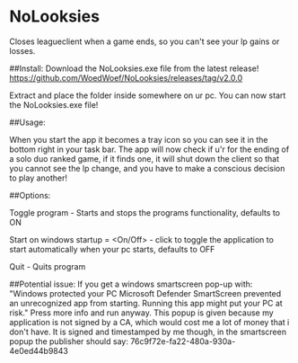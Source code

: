 # NoLooksies
Closes leagueclient when a game ends, so you can't see your lp gains or losses.

##Install:
Download the NoLooksies.exe file from the latest release!
https://github.com/WoedWoef/NoLooksies/releases/tag/v2.0.0

Extract and place the folder inside somewhere on ur pc.
You can now start the NoLooksies.exe file!

##Usage:

When you start the app it becomes a tray icon so you can see it in the bottom right in your task bar.
The app will now check if u'r for the ending of a solo duo ranked game, if it finds one, it will shut down the client so that you cannot see the lp change, and you have to make a conscious decision to play another!



##Options:

Toggle program - Starts and stops the programs functionality, defaults to ON

Start on windows startup = <On/Off> - click to toggle the application to start automatically when your pc starts, defaults to OFF

Quit - Quits program


##Potential issue:
If you get a windows smartscreen pop-up with: "Windows protected your PC
Microsoft Defender SmartScreen prevented an unrecognized app from starting. Running this app might put your PC at risk."
Press more info and run anyway.
This popup is given because my application is not signed by a CA, which would cost me a lot of money that i don't have. 
It is signed and timestamped by me though, in the smartscreen popup the publisher should say: 76c9f72e-fa22-480a-930a-4e0ed44b9843 
